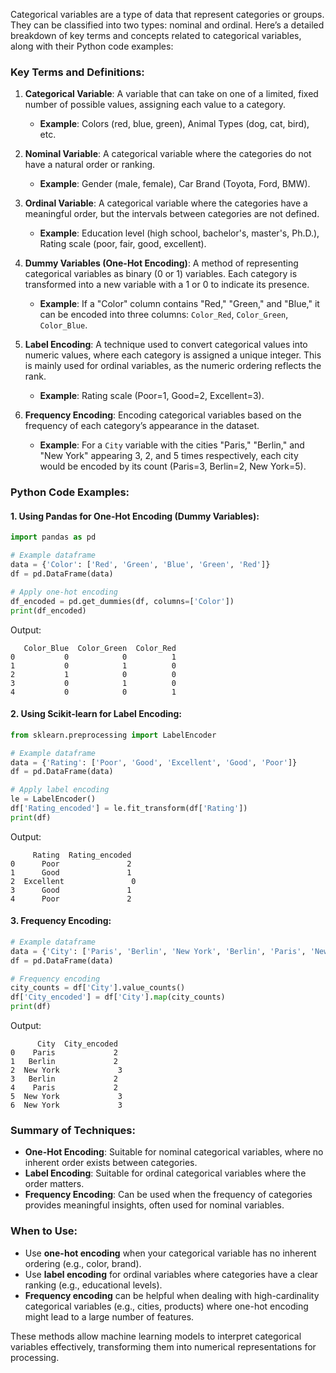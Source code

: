 Categorical variables are a type of data that represent categories or groups. They can be classified into two types: nominal and ordinal. Here’s a detailed breakdown of key terms and concepts related to categorical variables, along with their Python code examples:

### Key Terms and Definitions:

1. **Categorical Variable**: A variable that can take on one of a limited, fixed number of possible values, assigning each value to a category. 
   - **Example**: Colors (red, blue, green), Animal Types (dog, cat, bird), etc.

2. **Nominal Variable**: A categorical variable where the categories do not have a natural order or ranking.
   - **Example**: Gender (male, female), Car Brand (Toyota, Ford, BMW).

3. **Ordinal Variable**: A categorical variable where the categories have a meaningful order, but the intervals between categories are not defined.
   - **Example**: Education level (high school, bachelor's, master's, Ph.D.), Rating scale (poor, fair, good, excellent).

4. **Dummy Variables (One-Hot Encoding)**: A method of representing categorical variables as binary (0 or 1) variables. Each category is transformed into a new variable with a 1 or 0 to indicate its presence.
   - **Example**: If a "Color" column contains "Red," "Green," and "Blue," it can be encoded into three columns: `Color_Red`, `Color_Green`, `Color_Blue`.

5. **Label Encoding**: A technique used to convert categorical values into numeric values, where each category is assigned a unique integer. This is mainly used for ordinal variables, as the numeric ordering reflects the rank.
   - **Example**: Rating scale (Poor=1, Good=2, Excellent=3).

6. **Frequency Encoding**: Encoding categorical variables based on the frequency of each category’s appearance in the dataset.
   - **Example**: For a `City` variable with the cities "Paris," "Berlin," and "New York" appearing 3, 2, and 5 times respectively, each city would be encoded by its count (Paris=3, Berlin=2, New York=5).

### Python Code Examples:

#### 1. **Using Pandas for One-Hot Encoding (Dummy Variables):**
```python
import pandas as pd

# Example dataframe
data = {'Color': ['Red', 'Green', 'Blue', 'Green', 'Red']}
df = pd.DataFrame(data)

# Apply one-hot encoding
df_encoded = pd.get_dummies(df, columns=['Color'])
print(df_encoded)
```

Output:
```
   Color_Blue  Color_Green  Color_Red
0           0            0          1
1           0            1          0
2           1            0          0
3           0            1          0
4           0            0          1
```

#### 2. **Using Scikit-learn for Label Encoding:**
```python
from sklearn.preprocessing import LabelEncoder

# Example dataframe
data = {'Rating': ['Poor', 'Good', 'Excellent', 'Good', 'Poor']}
df = pd.DataFrame(data)

# Apply label encoding
le = LabelEncoder()
df['Rating_encoded'] = le.fit_transform(df['Rating'])
print(df)
```

Output:
```
     Rating  Rating_encoded
0      Poor               2
1      Good               1
2  Excellent               0
3      Good               1
4      Poor               2
```

#### 3. **Frequency Encoding:**
```python
# Example dataframe
data = {'City': ['Paris', 'Berlin', 'New York', 'Berlin', 'Paris', 'New York', 'New York']}
df = pd.DataFrame(data)

# Frequency encoding
city_counts = df['City'].value_counts()
df['City_encoded'] = df['City'].map(city_counts)
print(df)
```

Output:
```
      City  City_encoded
0    Paris             2
1   Berlin             2
2  New York             3
3   Berlin             2
4    Paris             2
5  New York             3
6  New York             3
```

### Summary of Techniques:
- **One-Hot Encoding**: Suitable for nominal categorical variables, where no inherent order exists between categories.
- **Label Encoding**: Suitable for ordinal categorical variables where the order matters.
- **Frequency Encoding**: Can be used when the frequency of categories provides meaningful insights, often used for nominal variables.

### When to Use:
- Use **one-hot encoding** when your categorical variable has no inherent ordering (e.g., color, brand).
- Use **label encoding** for ordinal variables where categories have a clear ranking (e.g., educational levels).
- **Frequency encoding** can be helpful when dealing with high-cardinality categorical variables (e.g., cities, products) where one-hot encoding might lead to a large number of features.

These methods allow machine learning models to interpret categorical variables effectively, transforming them into numerical representations for processing.



